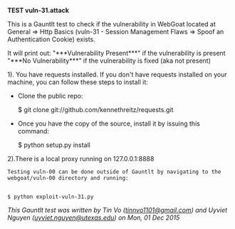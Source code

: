 **TEST vuln-31.attack**

This is a Gauntlt test to check if the vulnerability in WebGoat located at General => Http Basics (vuln-31 - Session Management Flaws => Spoof an Authentication Cookie) exists.

It will print out:
	"\*\*\*Vulnerability Present\*\*\*" if the vulnerability is present
	"\*\*\*No Vulnerability\*\*\*" if the vulnerability is fixed (aka not present)

1). You have requests installed. If you don't have requests installed on your machine, you can follow these steps to install it:

* Clone the public repo:
		
	$ git clone git://github.com/kennethreitz/requests.git
		

* Once you have the copy of the source, install it by issuing this command:

		
	$ python setup.py install
		

2).There is a local proxy running on 127.0.0.1:8888

	Testing vuln-00 can be done outside of Gauntlt by navigating to the webgoat/vuln-00 directory and running:

	
	$ python exploit-vuln-31.py


*This Gauntlt test was written by Tin Vo (tinnvo1101@gmail.com) and Uyviet Nguyen (uyviet.nguyen@utexas.edu) on Mon, 01 Dec 2015*